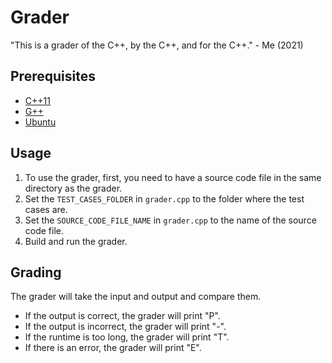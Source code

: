 # Grader

"This is a grader of the C++, by the C++, and for the C++." - Me (2021)

## Prerequisites

- [C++11](https://www.cplusplus.com/info/description/)
- [G++](https://gcc.gnu.org/)
- [Ubuntu](https://www.ubuntu.com/)

## Usage

1. To use the grader, first, you need to have a source code file in the same directory as the grader.
1. Set the `TEST_CASES_FOLDER` in `grader.cpp` to the folder where the test cases are.
1. Set the `SOURCE_CODE_FILE_NAME` in `grader.cpp` to the name of the source code file.
1. Build and run the grader.

## Grading

The grader will take the input and output and compare them.

- If the output is correct, the grader will print "P".
- If the output is incorrect, the grader will print "-".
- If the runtime is too long, the grader will print "T".
- If there is an error, the grader will print "E".
